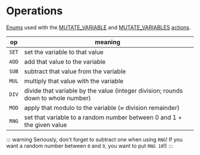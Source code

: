 # Operations

[Enums](enums.md) used with the [MUTATE_VARIABLE](../actions/MUTATE_VARIABLE) and [MUTATE_VARIABLES](../actions/MUTATE_VARIABLES) [actions](../actions).

op | meaning
---|---
`SET` | set the variable to that value
`ADD` | add that value to the variable
`SUB` | subtract that value from the variable
`MUL` | multiply that value with the variable
`DIV` | divide that variable by the value (integer division; rounds down to whole number)
`MOD` | apply that modulo to the variable (≈ division remainder)
`RNG` | set that variable to a random number between 0 and 1 + the given value

::: warning
Seriously, don't forget to subtract one when using `RNG`! If you want a random number between `0` and `9`, you want to put `RNG 10`!)
:::
